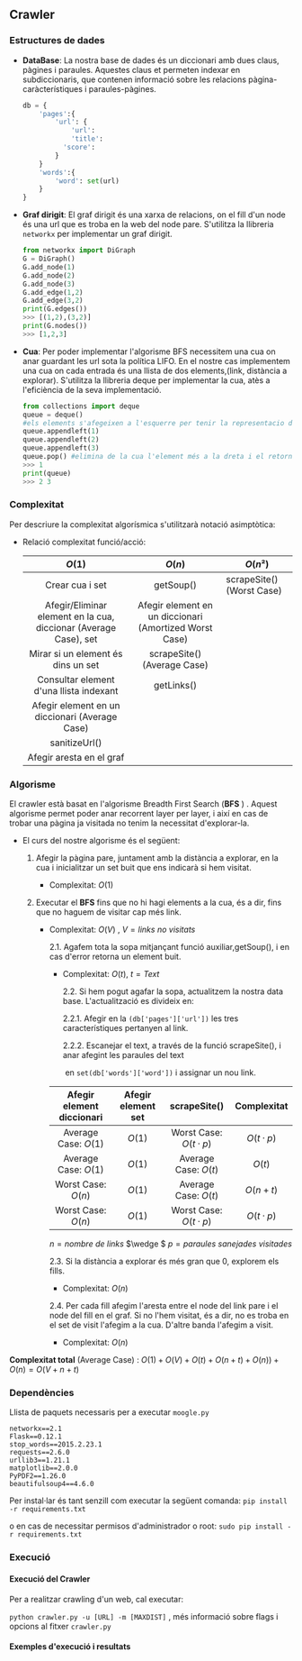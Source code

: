 ## Crawler

### Estructures de dades

* **DataBase**: La nostra base de dades és un diccionari amb dues claus, pàgines i paraules. Aquestes claus et permeten indexar  en subdiccionaris, que contenen informació sobre les relacions pàgina-caràcterístiques i  paraules-pàgines. 

  ``` python
  db = {
      'pages':{
          'url': {
              'url':
              'title':
          	'score': 
          }
      }
      'words':{
          'word': set(url)
      }
  }
  ```

* **Graf dirigit**: El graf dirigit és una xarxa de relacions, on el fill d'un node és una url que es troba en la web del node pare. S'utilitza la llibreria ```networkx``` per implementar un graf dirigit.

  ```python
  from networkx import DiGraph
  G = DiGraph()
  G.add_node(1)
  G.add_node(2)
  G.add_node(3)
  G.add_edge(1,2)
  G.add_edge(3,2)
  print(G.edges())
  >>> [(1,2),(3,2)]
  print(G.nodes())
  >>> [1,2,3]
  ```


* **Cua**: Per poder implementar l'algorisme BFS necessitem una cua on anar guardant les url sota la política LIFO. En el nostre cas implementem una cua on cada entrada és una llista de dos elements,(link, distància a explorar). S'utilitza la llibreria deque per implementar la cua, atès a l'eficiència de la seva implementació.

  ``` python
  from collections import deque
  queue = deque()
  #els elements s'afegeixen a l'esquerre per tenir la representacio d'una cua
  queue.appendleft(1)
  queue.appendleft(2)
  queue.appendleft(3)
  queue.pop() #elimina de la cua l'element més a la dreta i el retorna
  >>> 1
  print(queue)
  >>> 2 3
  ```



### Complexitat

Per descriure la complexitat algorísmica s'utilitzarà notació asimptòtica:

- Relació complexitat funció/acció:

  |                  $O(1)$                  |                  $O(n)$                  | $O(n²)$                   |
  | :--------------------------------------: | :--------------------------------------: | ------------------------- |
  |             Crear cua i set              |                getSoup()                 | scrapeSite() (Worst Case) |
  | Afegir/Eliminar element en la cua, diccionar (Average Case), set | Afegir element en un diccionari (Amortized Worst Case) |                           |
  |   Mirar si un element és  dins un set    |       scrapeSite() (Average Case)        |                           |
  | Consultar element d'una llista indexant  |                getLinks()                |                           |
  | Afegir element en un diccionari (Average Case) |                                          |                           |
  |              sanitizeUrl()               |                                          |                           |
  |         Afegir aresta en el graf         |                                          |                           |


### Algorisme

El crawler està basat en l'algorisme Breadth First Search (**BFS** ) . Aquest algorisme permet poder anar recorrent layer per layer, i així en cas de trobar una pàgina ja visitada no tenim la necessitat d'explorar-la.

* El curs del nostre algorisme és el següent:
  1. Afegir la pàgina pare, juntament amb la distància a explorar, en la cua i inicialitzar un set buit que ens indicarà si hem visitat. 

     - Complexitat: $O(1)$

  2. Executar el **BFS** fins que no hi hagi elements a la cua, és a dir, fins que no haguem de visitar cap més link.

     - Complexitat: $O(V)$ , $V = links$ $no$ $visitats$  

       2.1. Agafem tota la sopa mitjançant funció auxiliar,getSoup(), i en cas d'error retorna un element buit.  

       - Complexitat: $O(t)$, $t = Text$

         2.2. Si hem pogut agafar la sopa, actualitzem la nostra data base. L'actualització es    divideix en: 

         ​2.2.1. Afegir en la `(db['pages']['url'])` les tres característiques pertanyen al link.

         ​2.2.2.  Escanejar el text, a través de la funció scrapeSite(), i anar afegint les paraules del text  

         ​	   en   `set(db['words']['word'])` i assignar un nou link.                 

       | Afegir element diccionari | Afegir element set |     scrapeSite()     | Complexitat |
       | :-----------------------: | :----------------: | :------------------: | :---------: |
       |   Average Case: $O(1)$    |       $O(1)$       | Worst Case: $O(t·p)$ |  $O(t·p)$   |
       |   Average Case: $O(1)$    |       $O(1)$       | Average Case: $O(t)$ |   $O(t)$    |
       |    Worst Case: $O(n)$     |       $O(1)$       | Average Case: $O(t)$ |  $O(n+t)$   |
       |    Worst Case: $O(n)$     |       $O(1)$       | Worst Case: $O(t·p)$ |  $O(t·p)$   |

       $n =nombre$ $de$ $links$ $\wedge $  $p = paraules$ $sanejades$ $visitades$

       2.3. Si la distància a explorar és més gran que 0, explorem els fills.

       - Complexitat: $O(n)$

       2.4.  Per cada fill afegim l'aresta entre el node del link pare i el node del fill en el graf. Si no l'hem visitat, és a dir, no es troba en el set de visit l'afegim a la cua. D'altre banda l'afegim a visit.

       - Complexitat: $O(n)$


**Complexitat total** (Average Case) : $O(1)+O(V)+O(t)+O(n+t)+O(n))+O(n)=O(V+n+t)$



###  Dependències

Llista de paquets necessaris per a executar ```moogle.py ```

```
networkx==2.1
Flask==0.12.1
stop_words==2015.2.23.1
requests==2.6.0
urllib3==1.21.1
matplotlib==2.0.0
PyPDF2==1.26.0
beautifulsoup4==4.6.0
```

Per instal·lar és tant senzill com executar la següent comanda: ```pip install -r requirements.txt```

o en cas de necessitar permisos d'administrador o root: ```sudo pip install -r requirements.txt ```

###  Execució

#### Execució del Crawler

Per a realitzar crawling d'un web, cal executar:

```python crawler.py -u [URL] -m [MAXDIST]``` , més informació sobre flags i opcions al fitxer ```crawler.py```

#### Exemples d'execució i resultats

